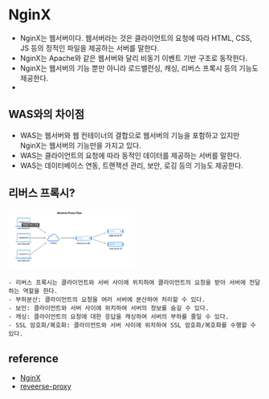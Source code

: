 # NginX

- NginX는 웹서버이다. 웹서버라는 것은 클라이언트의 요청에 따라 HTML, CSS, JS 등의 정적인 파일을 제공하는 서버를 말한다.
- NginX는 Apache와 같은 웹서버와 달리 비동기 이벤트 기반 구조로 동작한다.
- NginX는 웹서버의 기능 뿐만 아니라 로드밸런싱, 캐싱, 리버스 프록시 등의 기능도 제공한다.
- 

## WAS와의 차이점

- WAS는 웹서버와 웹 컨테이너의 결합으로 웹서버의 기능을 포함하고 있지만 NginX는 웹서버의 기능만을 가지고 있다.
- WAS는 클라이언트의 요청에 따라 동적인 데이터를 제공하는 서버를 말한다.
- WAS는 데이터베이스 연동, 트랜잭션 관리, 보안, 로깅 등의 기능도 제공한다.


## 리버스 프록시?

<img src="../static/images/devOps/reverse-proxy.png" alt="docker 작동 방식" style="width:50%; height:50%">

```agsl
- 리버스 프록시는 클라이언트와 서버 사이에 위치하여 클라이언트의 요청을 받아 서버에 전달하는 역할을 한다.
- 부하분산: 클라이언트의 요청을 여러 서버에 분산하여 처리할 수 있다.
- 보안: 클라이언트와 서버 사이에 위치하여 서버의 정보를 숨길 수 있다.
- 캐싱: 클라이언트의 요청에 대한 응답을 캐싱하여 서버의 부하를 줄일 수 있다.
- SSL 암호화/복호화: 클라이언트와 서버 사이에 위치하여 SSL 암호화/복호화를 수행할 수 있다.
```

## reference

- [NginX](https://www.nginx.com/)
- [reveerse-proxy](https://www.cloudflare.com/ko-kr/learning/cdn/glossary/reverse-proxy/)
